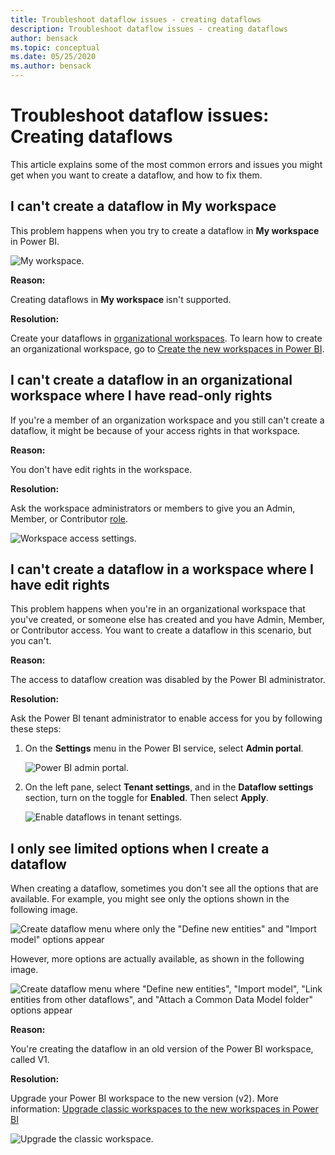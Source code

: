 ```yaml
---
title: Troubleshoot dataflow issues - creating dataflows
description: Troubleshoot dataflow issues - creating dataflows
author: bensack
ms.topic: conceptual
ms.date: 05/25/2020
ms.author: bensack
---
```


# Troubleshoot dataflow issues: Creating dataflows

This article explains some of the most common errors and issues you might get when you want to create a dataflow, and how to fix them.

## I can't create a dataflow in My workspace

This problem happens when you try to create a dataflow in **My workspace** in Power BI.

![My workspace.](media/MyWorkspace.png)

**Reason:**

Creating dataflows in **My workspace** isn't supported.

**Resolution:**

Create your dataflows in [organizational workspaces](/power-bi/collaborate-share/service-create-the-new-workspaces). To learn how to create an organizational workspace, go to [Create the new workspaces in Power BI](/power-bi/collaborate-share/service-create-the-new-workspaces).

## I can't create a dataflow in an organizational workspace where I have read-only rights

If you're a member of an organization workspace and you still can't create a dataflow, it might be because of your access rights in that workspace.

**Reason:**

You don't have edit rights in the workspace.

**Resolution:**

Ask the workspace administrators or members to give you an Admin, Member, or Contributor [role](/power-bi/collaborate-share/service-new-workspaces#roles-in-the-new-workspaces).

![Workspace access settings.](media/WorkspaceAccess.png)

## I can't create a dataflow in a workspace where I have edit rights

This problem happens when you're in an organizational workspace that you've created, or someone else has created and you have Admin, Member, or Contributor access. You want to create a dataflow in this scenario, but you can't.

**Reason:** 

The access to dataflow creation was disabled by the Power BI administrator.

**Resolution:**

Ask the Power BI tenant administrator to enable access for you by following these steps:

1. On the **Settings** menu in the Power BI service, select **Admin portal**.

   ![Power BI admin portal.](media/PowerBIAdminPortal.png)

2. On the left pane, select **Tenant settings**, and in the **Dataflow settings** section, turn on the toggle for **Enabled**. Then select **Apply**.

   ![Enable dataflows in tenant settings.](media/EnableDataflow.png)

## I only see limited options when I create a dataflow

When creating a dataflow, sometimes you don't see all the options that are available. For example, you might see only the options shown in the following image.

![Create dataflow menu where only the "Define new entities" and "Import model" options appear](media/DataflowCreationLimited.png)

However, more options are actually available, as shown in the following image.

![Create dataflow menu where "Define new entities", "Import model", "Link entities from other dataflows", and "Attach a Common Data Model folder" options appear](media/DataflowCreationFull.png)

**Reason:**

You're creating the dataflow in an old version of the Power BI workspace, called V1.

**Resolution:**

Upgrade your Power BI workspace to the new version (v2). More information: [Upgrade classic workspaces to the new workspaces in Power BI](/power-bi/collaborate-share/service-upgrade-workspaces)

![Upgrade the classic workspace.](media/UpgradeWorkspace.png)
